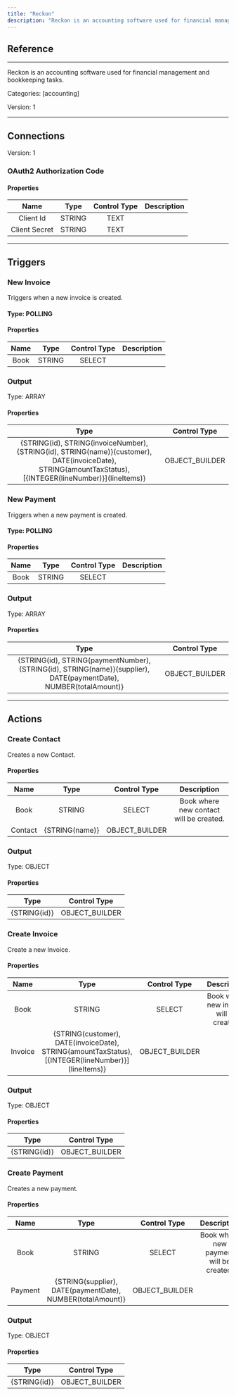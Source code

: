 ```yaml
---
title: "Reckon"
description: "Reckon is an accounting software used for financial management and bookkeeping tasks."
---
```

## Reference
<hr />

Reckon is an accounting software used for financial management and bookkeeping tasks.


Categories: [accounting]


Version: 1

<hr />



## Connections

Version: 1


### OAuth2 Authorization Code

#### Properties

|      Name      |     Type     |     Control Type     |     Description     |
|:--------------:|:------------:|:--------------------:|:-------------------:|
| Client Id | STRING | TEXT  |  |
| Client Secret | STRING | TEXT  |  |





<hr />



## Triggers


### New Invoice
Triggers when a new invoice is created.

#### Type: POLLING
#### Properties

|      Name      |     Type     |     Control Type     |     Description     |
|:--------------:|:------------:|:--------------------:|:-------------------:|
| Book | STRING | SELECT  |  |


### Output



Type: ARRAY


#### Properties

|     Type     |     Control Type     |
|:------------:|:--------------------:|
| {STRING\(id), STRING\(invoiceNumber), {STRING\(id), STRING\(name)}\(customer), DATE\(invoiceDate), STRING\(amountTaxStatus), [{INTEGER\(lineNumber)}]\(lineItems)} | OBJECT_BUILDER  |







### New Payment
Triggers when a new payment is created.

#### Type: POLLING
#### Properties

|      Name      |     Type     |     Control Type     |     Description     |
|:--------------:|:------------:|:--------------------:|:-------------------:|
| Book | STRING | SELECT  |  |


### Output



Type: ARRAY


#### Properties

|     Type     |     Control Type     |
|:------------:|:--------------------:|
| {STRING\(id), STRING\(paymentNumber), {STRING\(id), STRING\(name)}\(supplier), DATE\(paymentDate), NUMBER\(totalAmount)} | OBJECT_BUILDER  |







<hr />



## Actions


### Create Contact
Creates a new Contact.

#### Properties

|      Name      |     Type     |     Control Type     |     Description     |
|:--------------:|:------------:|:--------------------:|:-------------------:|
| Book | STRING | SELECT  |  Book where new contact will be created.  |
| Contact | {STRING\(name)} | OBJECT_BUILDER  |  |


### Output



Type: OBJECT


#### Properties

|     Type     |     Control Type     |
|:------------:|:--------------------:|
| {STRING\(id)} | OBJECT_BUILDER  |






### Create Invoice
Create a new Invoice.

#### Properties

|      Name      |     Type     |     Control Type     |     Description     |
|:--------------:|:------------:|:--------------------:|:-------------------:|
| Book | STRING | SELECT  |  Book where new invoice will be created.  |
| Invoice | {STRING\(customer), DATE\(invoiceDate), STRING\(amountTaxStatus), [{INTEGER\(lineNumber)}]\(lineItems)} | OBJECT_BUILDER  |  |


### Output



Type: OBJECT


#### Properties

|     Type     |     Control Type     |
|:------------:|:--------------------:|
| {STRING\(id)} | OBJECT_BUILDER  |






### Create Payment
Creates a new payment.

#### Properties

|      Name      |     Type     |     Control Type     |     Description     |
|:--------------:|:------------:|:--------------------:|:-------------------:|
| Book | STRING | SELECT  |  Book where new payment will be created.  |
| Payment | {STRING\(supplier), DATE\(paymentDate), NUMBER\(totalAmount)} | OBJECT_BUILDER  |  |


### Output



Type: OBJECT


#### Properties

|     Type     |     Control Type     |
|:------------:|:--------------------:|
| {STRING\(id)} | OBJECT_BUILDER  |






